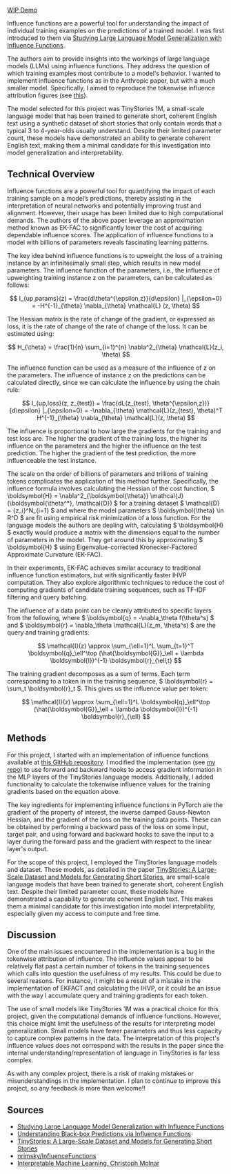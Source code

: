 [WIP Demo](#/influence-demo)

Influence functions are a powerful tool for understanding the impact of individual training examples on the predictions of a trained model. I was first introduced to them via [Studying Large Language Model Generalization with Influence Functions](https://arxiv.org/pdf/2308.03296.pdf).

The authors aim to provide insights into the workings of large language models (LLMs) using influence functions. They address the question of which training examples most contribute to a model's behavior. I wanted to implement influence functions as in the Anthropic paper, but with a much smaller model. Specifically, I aimed to reproduce the tokenwise influence attribution figures (see [this](https://www.anthropic.com/index/influence-functions#:~:text=humanlike%20emotions%20in-,AIs,-.)).

The model selected for this project was TinyStories 1M, a small-scale language model that has been trained to generate short, coherent English text using a synthetic dataset of short stories that only contain words that a typical 3 to 4-year-olds usually understand. Despite their limited parameter count, these models have demonstrated an ability to generate coherent English text, making them a minimal candidate for this investigation into model generalization and interpretability.

 ## Technical Overview

Influence functions are a powerful tool for quantifying the impact of each training sample on a model’s predictions, thereby assisting in the interpretation of neural networks and potentially improving trust and alignment. However, their usage has been limited due to high computational demands. The authors of the above paper leverage an approximation method known as EK-FAC to significantly lower the cost of acquiring dependable influence scores. The application of influence functions to a model with billions of parameters reveals fascinating learning patterns.

The key idea behind influence functions is to upweight the loss of a training instance by an infinitesimally small step, which results in new model parameters. The influence function of the parameters, i.e., the influence of upweighting training instance z on the parameters, can be calculated as follows:

 $$ I_{up,params}(z) = \frac{d\theta^{\epsilon,z}}{d\epsilon} |_{\epsilon=0} = -H^{-1}_{\theta} \nabla_{\theta} \mathcal{L} (z, \theta) $$

The Hessian matrix is the rate of change of the gradient, or expressed as loss, it is the rate of change of the rate of change of the loss. It can be estimated using:

 $$ H_{\theta} = \frac{1}{n} \sum_{i=1}^{n} \nabla^2_{\theta} \mathcal{L}(z_i, \theta) $$

The influence function can be used as a measure of the influence of z on the parameters. The influence of instance z on the predictions can be calculated directly, since we can calculate the influence by using the chain rule:

 $$ I_{up,loss}(z, z_{test}) = \frac{dL(z_{test}, \theta^{\epsilon,z})}{d\epsilon} |_{\epsilon=0} = -\nabla_{\theta} \mathcal{L}(z_{test}, \theta)^T H^{-1}_{\theta} \nabla_{\theta} \mathcal{L}(z, \theta) $$

The influence is proportional to how large the gradients for the training and test loss are. The higher the gradient of the training loss, the higher its influence on the parameters and the higher the influence on the test prediction. The higher the gradient of the test prediction, the more influenceable the test instance.

The scale on the order of billions of parameters and trillions of training tokens complicates the application of this method further. Specifically, the influence formula involves calculating the Hessian of the cost function, $ \boldsymbol{H} = \nabla^2_{\boldsymbol{\theta}} \mathcal{J}(\boldsymbol{\theta^*}, \mathcal{D}) $ for a training dataset $ \mathcal{D} = \{z_i\}^N_{i=1} $ and where the model parameters $ \boldsymbol{\theta} \in R^D $ are fit using empirical risk minimization of a loss function. For the language models the authors are dealing with, calculating $ \boldsymbol{H} $ exactly would produce a matrix with the dimensions equal to the number of parameters in the model. They get around this by approximating $ \boldsymbol{H} $ using Eigenvalue-corrected Kronecker-Factored Approximate Curvature (EK-FAC).

In their experiments, EK-FAC achieves similar accuracy to traditional influence function estimators, but with significantly faster IHVP computation. They also explore algorithmic techniques to reduce the cost of computing gradients of candidate training sequences, such as TF-IDF filtering and query batching.

The influence of a data point can be cleanly attributed to specific layers from the following, where $ \boldsymbol{q} = -\nabla_\theta f(\theta^s) $ and $ \boldsymbol{r} = \nabla_\theta \mathcal{L}(z_m, \theta^s) $ are the query and training gradients:

 $$ \mathcal{I}(z) \approx \sum_{\ell=1}^L \sum_{t=1}^T \boldsymbol{q}_\ell^\top (\hat{\boldsymbol{G}}_\ell + \lambda \boldsymbol{I})^{-1} \boldsymbol{r}_{\ell,t} $$

The training gradient decomposes as a sum of terms. Each term corresponding to a token in in the training sequence, $ \boldsymbol{r} = \sum_t \boldsymbol{r}_t $. This gives us the influence value per token:

 $$ \mathcal{I}(z) \approx \sum_{\ell=1}^L \boldsymbol{q}_\ell^\top (\hat{\boldsymbol{G}}_\ell + \lambda \boldsymbol{I})^{-1} \boldsymbol{r}_{\ell} $$

## Methods

For this project, I started with an implementation of influence functions available at [this GitHub repository](https://github.com/nrimsky/InfluenceFunctions). I modified the implementation (see [my repo](https://github.com/jedell/influence-functions/tree/main)) to use forward and backward hooks to access gradient information in the MLP layers of the TinyStories language models. Additionally, I added functionality to calculate the tokenwise influence values for the training gradients based on the equation above.

The key ingredients for implementing influence functions in PyTorch are the gradient of the property of interest, the inverse damped Gauss-Newton Hessian, and the gradient of the loss on the training data points. These can be obtained by performing a backward pass of the loss on some input, target pair, and using forward and backward hooks to save the input to a layer during the forward pass and the gradient with respect to the linear layer's output.

For the scope of this project, I employed the TinyStories language models and dataset. These models, as detailed in the paper [TinyStories: A Large-Scale Dataset and Models for Generating Short Stories](https://arxiv.org/pdf/2305.07759.pdf), are small-scale language models that have been trained to generate short, coherent English text. Despite their limited parameter count, these models have demonstrated a capability to generate coherent English text. This makes them a minimal candidate for this investigation into model interpretability, especially given my access to compute and free time.

## Discussion

One of the main issues encountered in the implementation is a bug in the tokenwise attribution of influence. The influence values appear to be relatively flat past a certain number of tokens in the training sequences which calls into question the usefulness of my results. This could be due to several reasons. For instance, it might be a result of a mistake in the implementation of EKFACT and calculating the IHVP, or it could be an issue with the way I accumulate query and training gradients for each token.

The use of small models like TinyStories 1M was a practical choice for this project, given the computational demands of influence functions. However, this choice might limit the usefulness of the results for interpreting model generalization. Small models have fewer parameters and thus less capacity to capture complex patterns in the data. The interpretation of this project's influence values does not correspond with the results in the paper since the internal understanding/representation of language in TinyStories is far less complex.

As with any complex project, there is a risk of making mistakes or misunderstandings in the implementation. I plan to continue to improve this project, so any feedback is more than welcome!!

## Sources

- [Studying Large Language Model Generalization with Influence Functions](https://arxiv.org/pdf/2308.03296.pdf)
- [Understanding Black-box Predictions via Influence Functions](https://arxiv.org/pdf/1703.04730.pdf)
- [TinyStories: A Large-Scale Dataset and Models for Generating Short Stories](https://arxiv.org/pdf/2305.07759.pdf)
- [nrimsky/InfluenceFunctions](https://github.com/nrimsky/InfluenceFunctions)
- [Interpretable Machine Learning, Christoph Molnar](https://christophm.github.io/interpretable-ml-book/influential.html#influence-functions)